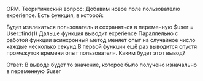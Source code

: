 ORM. Теоритический вопрос:
Добавим новое поле пользователю experience. Есть функция, в которой:

Будет извлекаться пользователь и сохраняться в переменную $user = User::find(1)
Дальше функция выводит experience
Параллельно с работой функции асинхронный метод меняет опыт на случайное число каждые несколько секунд
В первой функции ещё раз выводится спустя промежуток времени опыт пользователя. Каким будет этот вывод?

Ответ: В выводе будет то значение, которое было получено изначально в переменную $user